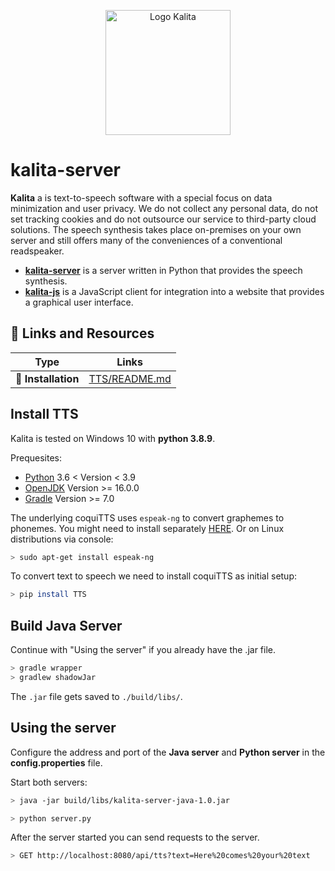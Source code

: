 <p align="center">
  <img src="https://image.flaticon.com/icons/png/512/2334/2334268.png" alt="Logo Kalita" width="200">
</p>

# kalita-server

**Kalita** a is text-to-speech software with a special focus on data minimization and user privacy. We do not collect any personal data, do not set tracking cookies and do not outsource our service to third-party cloud solutions. The speech synthesis takes place on-premises on your own server and still offers many of the conveniences of a conventional readspeaker.

- [**kalita-server**](https://github.com/azmke/kalita-server) is a server written in Python that provides the speech synthesis.
- [**kalita-js**](https://github.com/azmke/kalita-js) is a JavaScript client for integration into a website that provides a graphical user interface.

## 🔗 Links and Resources
| Type                            | Links                               |
| ------------------------------- | --------------------------------------- |
| 💾 **Installation**               | [TTS/README.md](https://github.com/azmke/kalita-server#install-tts)|

## Install TTS
Kalita is tested on Windows 10 with **python 3.8.9**.

Prequesites:

* [Python](https://www.python.org/downloads/release/python-389/) 3.6 < Version < 3.9
* [OpenJDK](https://jdk.java.net/16/) Version >= 16.0.0
* [Gradle](https://docs.gradle.org/current/userguide/installation.html) Version >= 7.0

The underlying coquiTTS uses ```espeak-ng``` to convert graphemes to phonemes. You might need to install separately [HERE](http://espeak.sourceforge.net/download.html). Or on Linux distributions via console:

```bash
> sudo apt-get install espeak-ng
```

To convert text to speech we need to install coquiTTS as initial setup:

```bash
> pip install TTS
```

## Build Java Server
Continue with "Using the server" if you already have the .jar file.

```bash
> gradle wrapper
> gradlew shadowJar
```

The `.jar` file gets saved to `./build/libs/`.

## Using the server
Configure the address and port of the **Java server** and **Python server** in the **config.properties** file.

Start both servers:
```bash
> java -jar build/libs/kalita-server-java-1.0.jar
```

```bash
> python server.py
```

After the server started you can send requests to the server.

```bash
> GET http://localhost:8080/api/tts?text=Here%20comes%20your%20text
```

